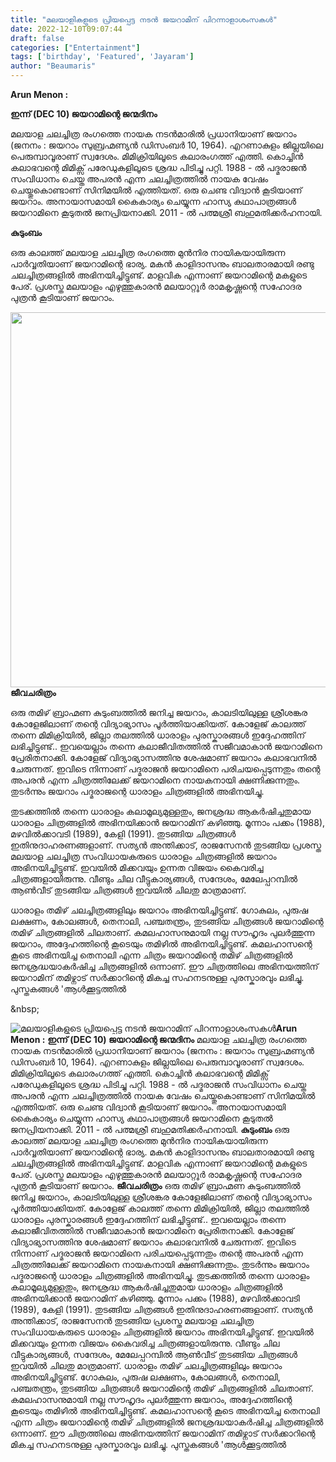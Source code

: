 ```yaml
---
title: "മലയാളികളുടെ പ്രിയപ്പെട്ട നടൻ ജയറാമിന് പിറന്നാളാശംസകൾ"
date: 2022-12-10T09:07:44
draft: false
categories: ["Entertainment"]
tags: ['birthday', 'Featured', 'Jayaram']
author: "Beaumaris"
---
```


<strong>Arun Menon :</strong>

<strong>ഇന്ന് (DEC 10) ജയറാമിന്റെ ജന്മദിനം</strong>

മലയാള ചലച്ചിത്ര രംഗത്തെ നായക നടൻമാരിൽ പ്രധാനിയാണ് ജയറാം (ജനനം : ജയറാം സുബ്രഹ്മണ്യൻ ഡിസംബർ 10, 1964). എറണാകുളം ജില്ലയിലെ പെരുമ്പാവൂരാണ് സ്വദേശം. മിമിക്രിയിലൂടെ കലാരംഗത്ത് എത്തി. കൊച്ചിൻ കലാഭവന്റെ മിമിക്സ് പരേഡുകളിലൂടെ ശ്രദ്ധ പിടിച്ചു പറ്റി. 1988 - ൽ പദ്മരാജൻ സംവിധാനം ചെയ്ത അപരൻ എന്ന ചലച്ചിത്രത്തിൽ നായക വേഷം ചെയ്തുകൊണ്ടാണ് സിനിമയിൽ എത്തിയത്. ഒരു ചെണ്ട വിദ്വാൻ കൂടിയാണ് ജയറാം. അനായാസമായി കൈകാര്യം ചെയ്യുന്ന ഹാസ്യ കഥാപാത്രങ്ങൾ ജയറാമിനെ കൂടുതൽ ജനപ്രിയനാക്കി. 2011 - ൽ പത്മശ്രീ ബഹുമതിക്കർഹനായി.

<strong>കുടുംബം</strong>

ഒരു കാലത്ത് മലയാള ചലച്ചിത്ര രംഗത്തെ മുൻനിര നായികയായിരുന്ന പാർവ്വതിയാണ് ജയറാമിന്റെ ഭാര്യ. മകൻ കാളിദാസനും ബാലതാരമായി രണ്ടു ചലച്ചിത്രങ്ങളിൽ അഭിനയിച്ചിട്ടുണ്ട്. മാളവിക എന്നാണ് ജയറാമിന്റെ മകളുടെ പേര്. പ്രശസ്ത മലയാളം എഴുത്തുകാരൻ മലയാറ്റൂർ രാമകൃഷ്ണന്റെ സഹോദര പുത്രൻ കൂടിയാണ് ജയറാം.

<strong><img class="size-large wp-image-366035 aligncenter" src="https://cdn.boolokam.com/articles/2022/12/qqffq-1024x768.webp" alt="" width="800" height="600" />ജീവചരിത്രം</strong>

ഒരു തമിഴ് ബ്രാഹ്മണ കുടുംബത്തിൽ ജനിച്ച ജയറാം, കാലടിയിലുള്ള ശ്രീശങ്കര കോളേജിലാണ് തന്റെ വിദ്യാഭ്യാസം പൂർത്തിയാക്കിയത്. കോളേജ് കാലത്ത് തന്നെ മിമിക്രിയിൽ, ജില്ലാ തലത്തിൽ ധാരാളം പുരസ്കാരങ്ങൾ ഇദ്ദേഹത്തിന് ലഭിച്ചിട്ടുണ്ട്.. ഇവയെല്ലാം തന്നെ കലാജീവിതത്തിൽ സജീവമാകാൻ ജയറാമിനെ പ്രേരിതനാക്കി. കോളേജ് വിദ്യാഭ്യാസത്തിനു ശേഷമാണ് ജയറാം കലാഭവനിൽ ചേരുന്നത്. ഇവിടെ നിന്നാണ് പദ്മരാജൻ ജയറാമിനെ പരിചയപ്പെടുന്നതും തന്റെ അപരൻ എന്ന ചിത്രത്തിലേക്ക് ജയറാമിനെ നായകനായി ക്ഷണിക്കുന്നതും. തുടർന്നും ജയറാം പദ്മരാജന്റെ ധാരാളം ചിത്രങ്ങളിൽ അഭിനയിച്ചു.

തുടക്കത്തിൽ തന്നെ ധാരാളം കലാമൂല്യമുള്ളതും, ജനശ്രദ്ധ ആകർഷിച്ചതുമായ ധാരാളം ചിത്രങ്ങളിൽ അഭിനയിക്കാൻ ജയറാമിന് കഴിഞ്ഞു. മൂന്നാം പക്കം (1988), മഴവിൽക്കാവടി (1989), കേളി (1991). തുടങ്ങിയ ചിത്രങ്ങൾ ഇതിനുദാഹരണങ്ങളാണ്. സത്യൻ അന്തിക്കാട്, രാജസേനൻ തുടങ്ങിയ പ്രശസ്ത മലയാള ചലച്ചിത്ര സംവിധായകരുടെ ധാരാളം ചിത്രങ്ങളിൽ ജയറാം അഭിനയിച്ചിട്ടുണ്ട്. ഇവയിൽ മിക്കവയും ഉന്നത വിജയം കൈവരിച്ച ചിത്രങ്ങളായിരുന്നു. വീണ്ടും ചില വീട്ടുകാര്യങ്ങൾ, സന്ദേശം, മേലേപ്പറമ്പിൽ ആൺവീട് തുടങ്ങിയ ചിത്രങ്ങൾ ഇവയിൽ ചിലതു മാത്രമാണ്.

ധാരാളം തമിഴ് ചലച്ചിത്രങ്ങളിലും ജയറാം അഭിനയിച്ചിട്ടുണ്ട്. ഗോകുലം, പുരുഷ ലക്ഷണം, കോലങ്ങൾ, തെനാലി, പഞ്ചതന്ത്രം, തുടങ്ങിയ ചിത്രങ്ങൾ ജയറാമിന്റെ തമിഴ് ചിത്രങ്ങളിൽ ചിലതാണ്. കമലഹാസനുമായി നല്ല സൗഹൃദം പുലർത്തുന്ന ജയറാം, അദ്ദേഹത്തിന്റെ കൂടെയും തമിഴിൽ അഭിനയിച്ചിട്ടുണ്ട്. കമലഹാസന്റെ കൂടെ അഭിനയിച്ച തെനാലി എന്ന ചിത്രം ജയറാമിന്റെ തമിഴ് ചിത്രങ്ങളിൽ ജനശ്രദ്ധയാകർഷിച്ച ചിത്രങ്ങളിൽ ഒന്നാണ്. ഈ ചിത്രത്തിലെ അഭിനയത്തിന് ജയറാമിന് തമിഴ്നാട് സർക്കാറിന്റെ മികച്ച സഹനടനുള്ള പുരസ്കാരവും ലഭിച്ചു.
പുസ്തകങ്ങൾ
'ആൾക്കൂട്ടത്തിൽ

&amp;nbsp;


![മലയാളികളുടെ പ്രിയപ്പെട്ട നടൻ ജയറാമിന് പിറന്നാളാശംസകൾ](https://cdn.boolokam.com/articles/2022/12/qqffq-1024x768.webp)**Arun Menon :** **ഇന്ന് (DEC 10) ജയറാമിന്റെ ജന്മദിനം** മലയാള ചലച്ചിത്ര രംഗത്തെ നായക നടൻമാരിൽ പ്രധാനിയാണ് ജയറാം (ജനനം : ജയറാം സുബ്രഹ്മണ്യൻ ഡിസംബർ 10, 1964). എറണാകുളം ജില്ലയിലെ പെരുമ്പാവൂരാണ് സ്വദേശം. മിമിക്രിയിലൂടെ കലാരംഗത്ത് എത്തി. കൊച്ചിൻ കലാഭവന്റെ മിമിക്സ് പരേഡുകളിലൂടെ ശ്രദ്ധ പിടിച്ചു പറ്റി. 1988 - ൽ പദ്മരാജൻ സംവിധാനം ചെയ്ത അപരൻ എന്ന ചലച്ചിത്രത്തിൽ നായക വേഷം ചെയ്തുകൊണ്ടാണ് സിനിമയിൽ എത്തിയത്. ഒരു ചെണ്ട വിദ്വാൻ കൂടിയാണ് ജയറാം. അനായാസമായി കൈകാര്യം ചെയ്യുന്ന ഹാസ്യ കഥാപാത്രങ്ങൾ ജയറാമിനെ കൂടുതൽ ജനപ്രിയനാക്കി. 2011 - ൽ പത്മശ്രീ ബഹുമതിക്കർഹനായി. **കുടുംബം** ഒരു കാലത്ത് മലയാള ചലച്ചിത്ര രംഗത്തെ മുൻനിര നായികയായിരുന്ന പാർവ്വതിയാണ് ജയറാമിന്റെ ഭാര്യ. മകൻ കാളിദാസനും ബാലതാരമായി രണ്ടു ചലച്ചിത്രങ്ങളിൽ അഭിനയിച്ചിട്ടുണ്ട്. മാളവിക എന്നാണ് ജയറാമിന്റെ മകളുടെ പേര്. പ്രശസ്ത മലയാളം എഴുത്തുകാരൻ മലയാറ്റൂർ രാമകൃഷ്ണന്റെ സഹോദര പുത്രൻ കൂടിയാണ് ജയറാം. **ജീവചരിത്രം** ഒരു തമിഴ് ബ്രാഹ്മണ കുടുംബത്തിൽ ജനിച്ച ജയറാം, കാലടിയിലുള്ള ശ്രീശങ്കര കോളേജിലാണ് തന്റെ വിദ്യാഭ്യാസം പൂർത്തിയാക്കിയത്. കോളേജ് കാലത്ത് തന്നെ മിമിക്രിയിൽ, ജില്ലാ തലത്തിൽ ധാരാളം പുരസ്കാരങ്ങൾ ഇദ്ദേഹത്തിന് ലഭിച്ചിട്ടുണ്ട്.. ഇവയെല്ലാം തന്നെ കലാജീവിതത്തിൽ സജീവമാകാൻ ജയറാമിനെ പ്രേരിതനാക്കി. കോളേജ് വിദ്യാഭ്യാസത്തിനു ശേഷമാണ് ജയറാം കലാഭവനിൽ ചേരുന്നത്. ഇവിടെ നിന്നാണ് പദ്മരാജൻ ജയറാമിനെ പരിചയപ്പെടുന്നതും തന്റെ അപരൻ എന്ന ചിത്രത്തിലേക്ക് ജയറാമിനെ നായകനായി ക്ഷണിക്കുന്നതും. തുടർന്നും ജയറാം പദ്മരാജന്റെ ധാരാളം ചിത്രങ്ങളിൽ അഭിനയിച്ചു. തുടക്കത്തിൽ തന്നെ ധാരാളം കലാമൂല്യമുള്ളതും, ജനശ്രദ്ധ ആകർഷിച്ചതുമായ ധാരാളം ചിത്രങ്ങളിൽ അഭിനയിക്കാൻ ജയറാമിന് കഴിഞ്ഞു. മൂന്നാം പക്കം (1988), മഴവിൽക്കാവടി (1989), കേളി (1991). തുടങ്ങിയ ചിത്രങ്ങൾ ഇതിനുദാഹരണങ്ങളാണ്. സത്യൻ അന്തിക്കാട്, രാജസേനൻ തുടങ്ങിയ പ്രശസ്ത മലയാള ചലച്ചിത്ര സംവിധായകരുടെ ധാരാളം ചിത്രങ്ങളിൽ ജയറാം അഭിനയിച്ചിട്ടുണ്ട്. ഇവയിൽ മിക്കവയും ഉന്നത വിജയം കൈവരിച്ച ചിത്രങ്ങളായിരുന്നു. വീണ്ടും ചില വീട്ടുകാര്യങ്ങൾ, സന്ദേശം, മേലേപ്പറമ്പിൽ ആൺവീട് തുടങ്ങിയ ചിത്രങ്ങൾ ഇവയിൽ ചിലതു മാത്രമാണ്. ധാരാളം തമിഴ് ചലച്ചിത്രങ്ങളിലും ജയറാം അഭിനയിച്ചിട്ടുണ്ട്. ഗോകുലം, പുരുഷ ലക്ഷണം, കോലങ്ങൾ, തെനാലി, പഞ്ചതന്ത്രം, തുടങ്ങിയ ചിത്രങ്ങൾ ജയറാമിന്റെ തമിഴ് ചിത്രങ്ങളിൽ ചിലതാണ്. കമലഹാസനുമായി നല്ല സൗഹൃദം പുലർത്തുന്ന ജയറാം, അദ്ദേഹത്തിന്റെ കൂടെയും തമിഴിൽ അഭിനയിച്ചിട്ടുണ്ട്. കമലഹാസന്റെ കൂടെ അഭിനയിച്ച തെനാലി എന്ന ചിത്രം ജയറാമിന്റെ തമിഴ് ചിത്രങ്ങളിൽ ജനശ്രദ്ധയാകർഷിച്ച ചിത്രങ്ങളിൽ ഒന്നാണ്. ഈ ചിത്രത്തിലെ അഭിനയത്തിന് ജയറാമിന് തമിഴ്നാട് സർക്കാറിന്റെ മികച്ച സഹനടനുള്ള പുരസ്കാരവും ലഭിച്ചു. പുസ്തകങ്ങൾ 'ആൾക്കൂട്ടത്തിൽ &nbsp;
